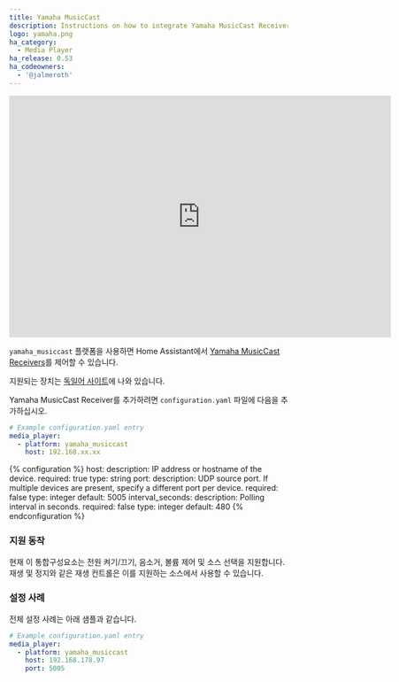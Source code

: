 ```yaml
---
title: Yamaha MusicCast
description: Instructions on how to integrate Yamaha MusicCast Receivers into Home Assistant.
logo: yamaha.png
ha_category:
  - Media Player
ha_release: 0.53
ha_codeowners:
  - '@jalmeroth'
---
```


<div class='videoWrapper'>
<iframe width="690" height="437" src="https://www.youtube.com/embed/NIHZxNjeEg0" frameborder="0" allow="accelerometer; autoplay; encrypted-media; gyroscope; picture-in-picture" allowfullscreen></iframe>
</div>

`yamaha_musiccast` 플랫폼을 사용하면 Home Assistant에서 [Yamaha MusicCast Receivers](https://usa.yamaha.com/products/audio_visual/hifi_components/index.html)를 제어할 수 있습니다.

지원되는 장치는 [독일어 사이트](https://de.yamaha.com/de/products/contents/audio_visual/musiccast/products.html)에 나와 있습니다.

Yamaha MusicCast Receiver를 추가하려면 `configuration.yaml` 파일에 다음을 추가하십시오.

```yaml
# Example configuration.yaml entry
media_player:
  - platform: yamaha_musiccast
    host: 192.168.xx.xx
```

{% configuration %}
host:
  description: IP address or hostname of the device.
  required: true
  type: string
port:
  description: UDP source port. If multiple devices are present, specify a different port per device.
  required: false
  type: integer
  default: 5005
interval_seconds:
  description: Polling interval in seconds.
  required: false
  type: integer
  default: 480
{% endconfiguration %}

### 지원 동작

현재 이 통합구성요소는 전원 켜기/끄기, 음소거, 볼륨 제어 및 소스 선택을 지원합니다. 재생 및 정지와 같은 재생 컨트롤은 이를 지원하는 소스에서 사용할 수 있습니다.

### 설정 사례

전체 설정 사례는 아래 샘플과 같습니다.
```yaml
# Example configuration.yaml entry
media_player:
  - platform: yamaha_musiccast
    host: 192.168.178.97
    port: 5005
```
